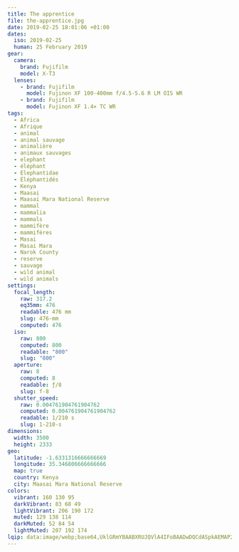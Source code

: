 ```yaml
---
title: The apprentice
file: the-apprentice.jpg
date: 2019-02-25 18:01:06 +01:00
dates:
  iso: 2019-02-25
  human: 25 February 2019
gear:
  camera:
    brand: Fujifilm
    model: X-T3
  lenses:
    - brand: Fujifilm
      model: Fujinon XF 100-400mm f/4.5-5.6 R LM OIS WR
    - brand: Fujifilm
      model: Fujinon XF 1.4× TC WR
tags:
  - Africa
  - Afrique
  - animal
  - animal sauvage
  - animalière
  - animaux sauvages
  - elephant
  - éléphant
  - Elephantidae
  - Éléphantidés
  - Kenya
  - Maasai
  - Maasai Mara National Reserve
  - mammal
  - mammalia
  - mammals
  - mammifère
  - mammifères
  - Masai
  - Masai Mara
  - Narok County
  - reserve
  - sauvage
  - wild animal
  - wild animals
settings:
  focal_length:
    raw: 317.2
    eq35mm: 476
    readable: 476 mm
    slug: 476-mm
    computed: 476
  iso:
    raw: 800
    computed: 800
    readable: "800"
    slug: "800"
  aperture:
    raw: 8
    computed: 8
    readable: ƒ/8
    slug: f-8
  shutter_speed:
    raw: 0.004761904761904762
    computed: 0.004761904761904762
    readable: 1/210 s
    slug: 1-210-s
dimensions:
  width: 3500
  height: 2333
geo:
  latitude: -1.6331316666666669
  longitude: 35.346806666666666
  map: true
  country: Kenya
  city: Maasai Mara National Reserve
colors:
  vibrant: 160 130 95
  darkVibrant: 83 68 49
  lightVibrant: 206 190 172
  muted: 129 138 114
  darkMuted: 52 84 54
  lightMuted: 207 192 174
lqip: data:image/webp;base64,UklGRmYBAABXRUJQVlA4IFoBAADwDQCdASpkAEMAP2GkvliyrbUlNBi7sqAsCWUAzU3dA3BNQSqFqTjugYrzSGZe7mJUi6Ey6wfiBt134ZA8G7Q8vC2y5GX0viAHKj861vf5JnX3rMwIPTUNhj1hVbI9diQGhL4yWQuZawtLR+j5B9o1UG2PAJ/sWAAA/rdZR5k6faCbWwI2RHj2F+xc+uGKR5bUXisYt2tYvrL2yvQdEG79EOPXWRHPbeaaWwcJUv2/wwl005U/rD98FQHKMP79aAicbEfW7QKimWtb4uZc/ZGGcxT4VqW99LGtnDJ/H+ArSinBBHW9hLbxZtHmrFzRrRBf5hz2PCXmcNr+X6rcyu99zqRMHi27JkRDQKfRxnKKxmzsM5ToSV0ao/HuAcZvecd19swjmqwU376GUfoYY0QU/92eUUS/EYIWWbICjCmmovIvunUg2TSllnfJLOSmEXwMTXjDRjlgAAAA
---
```



